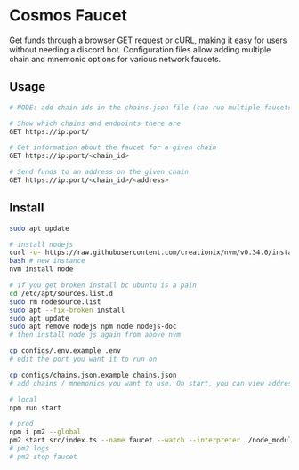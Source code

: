 # Cosmos Faucet

Get funds through a browser GET request or cURL, making it easy for users without needing a discord bot. Configuration files allow adding multiple chain and mnemonic options for various network faucets.

## Usage

```bash
# NODE: add chain ids in the chains.json file (can run multiple faucets on 1 instance)

# Show which chains and endpoints there are
GET https://ip:port/

# Get information about the faucet for a given chain
GET https://ip:port/<chain_id>

# Send funds to an address on the given chain
GET https://ip:port/<chain_id>/<address>
```

## Install

```bash
sudo apt update

# install nodejs
curl -o- https://raw.githubusercontent.com/creationix/nvm/v0.34.0/install.sh | bash
bash # new instance
nvm install node

# if you get broken install bc ubuntu is a pain
cd /etc/apt/sources.list.d 
sudo rm nodesource.list
sudo apt --fix-broken install
sudo apt update
sudo apt remove nodejs npm node nodejs-doc
# then install node js again from above nvm
```

```bash
cp configs/.env.example .env
# edit the port you want it to run on

cp configs/chains.json.example chains.json
# add chains / mnemonics you want to use. On start, you can view addresses via http://ip:port/<chain_id>

# local
npm run start

# prod
npm i pm2 --global
pm2 start src/index.ts --name faucet --watch --interpreter ./node_modules/.bin/ts-node
# pm2 logs
# pm2 stop faucet
```

